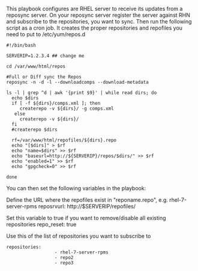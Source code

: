 This playbook configures are RHEL server to receive its updates from a reposync server.
On your reposync server register the server against RHN and subscribe to the repositories, you want to sync.
Then run the following script as a cron job. It creates the proper repositories and repofiles you need to put to /etc/yum/repos.d


``` --8<-- snip -----
#!/bin/bash

SERVERIP=1.2.3.4 ## change me

cd /var/www/html/repos

#Full or Diff sync the Repos
reposync -n -d -l --downloadcomps --download-metadata

ls -l | grep ^d | awk '{print $9}' | while read dirs; do
  echo $dirs
  if [ -f ${dirs}/comps.xml ]; then
     createrepo -v ${dirs}/ -g comps.xml
   else
     createrepo -v ${dirs}/
  fi
  #createrepo $dirs

  rf=/var/www/html/repofiles/${dirs}.repo
  echo "[$dirs]" > $rf
  echo "name=$dirs" >> $rf
  echo "baseurl=http://${SERVERIP}/repos/$dirs/" >> $rf
  echo "enabled=1" >> $rf
  echo "gpgcheck=0" >> $rf

done

``` 

You can then set the following variables in the playbook:

Define the URL where the repofiles exist in "reponame.repo", e.g. rhel-7-server-rpms
reposrvurl: http://$SERVERIP/repofiles/

Set this variable to true if you want to remove/disable all existing repositories
repo_reset: true

Use this of the list of repositories you want to subscribe to 
```
repositories:
                  - rhel-7-server-rpms
                  - repo2
                  - repo3
```
